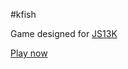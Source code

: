 #kfish

Game designed for [JS13K](http://js13kgames.com)

[Play now](http://rafaelcastrocouto.github.com/kfish)
